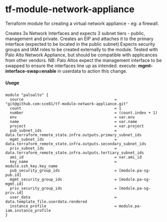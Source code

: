 # tf-module-network-appliance
Terraform module for creating a virtual network appliance - eg: a firewall. 

Creates 3x Network Interfaces and expects 3 subnet tiers - public, management and private. 
Creates an EIP and attaches it to the primary interface (expected to be located in the public subnet)
Expects security groups and IAM roles to be created externally to the module.
Tested with Palo Alto Network Appliance, but should be compatible with applicances from other vendors. 
NB: Palo Altos expect the management interface to be swapped to ensure the interfaces line up as intended. execute: **mgmt-interface-swap=enable** in userdata to action this change. 

##### Usage

    module "paloalto" {
      source                                        = "git@github.com:sce81/tf-module-network-appliance.git"
      count                                         = 1
      number                                        = (count.index + 1)
      env                                           = var.env
      name                                          = var.name
      project                                       = var.project
      pub_subnet_ids                                = data.terraform_remote_state.infra.outputs.primary_subnet_ids
      mgmt_subnet_ids                               = data.terraform_remote_state.infra.outputs.secondary_subnet_ids
      priv_subnet_ids                               = data.terraform_remote_state.infra.outputs.tertiary_subnet_ids
      ami_id                                        = var.ami_id
      key_name                                      = module.ssh_key.key_name
      pub_security_group_ids                        = [module.pa-sg-pub.id]
      mgmt_security_group_ids                       = [module.pa-sg-mgmt.id]
      priv_security_group_ids                       = [module.pa-sg-priv.id]
      user_data                                     = data.template_file.userdata.rendered
      instance_profile                              = module.pa-iam.instance_profile
    }
